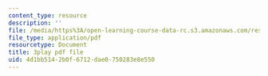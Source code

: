 ```yaml
---
content_type: resource
description: ''
file: /media/https%3A/open-learning-course-data-rc.s3.amazonaws.com/res-15-003-shaping-the-future-of-work-15-662x-spring-2016/4d1bb5142b0f6712dae0750283e8e550_UmLCGjbeeJ8.pdf
file_type: application/pdf
resourcetype: Document
title: 3play pdf file
uid: 4d1bb514-2b0f-6712-dae0-750283e8e550
---
```

